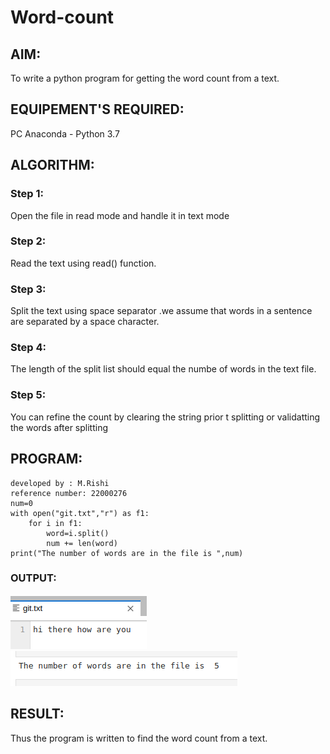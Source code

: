 # Word-count
## AIM:
To write a python program for getting the word count from a text.
## EQUIPEMENT'S REQUIRED: 
PC
Anaconda - Python 3.7
## ALGORITHM: 
### Step 1:
Open the file in read mode and handle it in text mode 
### Step 2: 
Read the text using read() function. 
### Step 3: 
Split the text using space separator .we assume that words in a sentence are separated by a space character.
### Step 4: 
The length of the split list should equal the numbe of words in the text file.
### Step 5: 
You can refine the count by clearing the string prior t splitting or validatting the words after splitting

## PROGRAM:
```
developed by : M.Rishi
reference number: 22000276
num=0
with open("git.txt","r") as f1:
    for i in f1:
        word=i.split()
        num += len(word)
print("The number of words are in the file is ",num)
```
### OUTPUT:
 ![OUTPUT](/word.png)
 ![OUTPUT](/git6.png)


## RESULT:
Thus the program is written to find the word count from a text.
